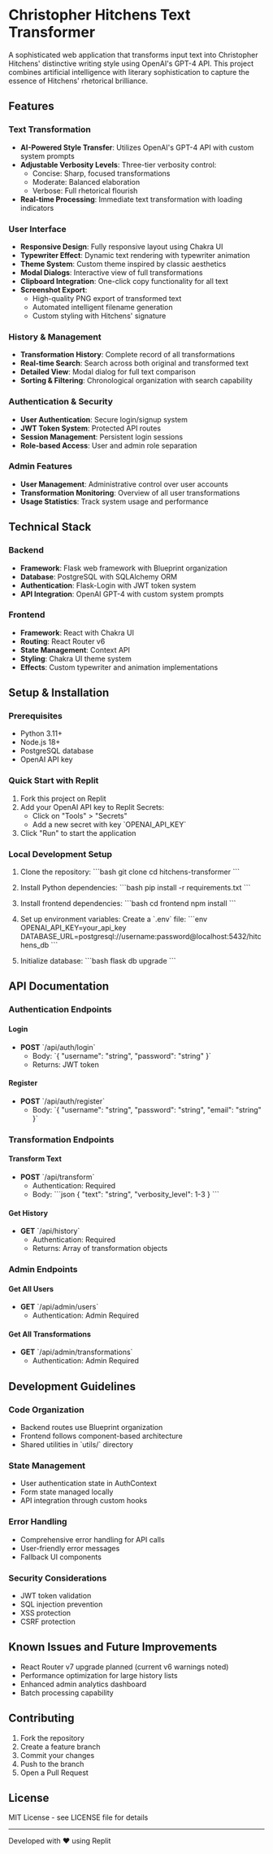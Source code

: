 # Christopher Hitchens Text Transformer

A sophisticated web application that transforms input text into Christopher Hitchens' distinctive writing style using OpenAI's GPT-4 API. This project combines artificial intelligence with literary sophistication to capture the essence of Hitchens' rhetorical brilliance.

## Features

### Text Transformation
- **AI-Powered Style Transfer**: Utilizes OpenAI's GPT-4 API with custom system prompts
- **Adjustable Verbosity Levels**: Three-tier verbosity control:
  - Concise: Sharp, focused transformations
  - Moderate: Balanced elaboration
  - Verbose: Full rhetorical flourish
- **Real-time Processing**: Immediate text transformation with loading indicators

### User Interface
- **Responsive Design**: Fully responsive layout using Chakra UI
- **Typewriter Effect**: Dynamic text rendering with typewriter animation
- **Theme System**: Custom theme inspired by classic aesthetics
- **Modal Dialogs**: Interactive view of full transformations
- **Clipboard Integration**: One-click copy functionality for all text
- **Screenshot Export**: 
  - High-quality PNG export of transformed text
  - Automated intelligent filename generation
  - Custom styling with Hitchens' signature

### History & Management
- **Transformation History**: Complete record of all transformations
- **Real-time Search**: Search across both original and transformed text
- **Detailed View**: Modal dialog for full text comparison
- **Sorting & Filtering**: Chronological organization with search capability

### Authentication & Security
- **User Authentication**: Secure login/signup system
- **JWT Token System**: Protected API routes
- **Session Management**: Persistent login sessions
- **Role-based Access**: User and admin role separation

### Admin Features
- **User Management**: Administrative control over user accounts
- **Transformation Monitoring**: Overview of all user transformations
- **Usage Statistics**: Track system usage and performance

## Technical Stack

### Backend
- **Framework**: Flask web framework with Blueprint organization
- **Database**: PostgreSQL with SQLAlchemy ORM
- **Authentication**: Flask-Login with JWT token system
- **API Integration**: OpenAI GPT-4 with custom system prompts

### Frontend
- **Framework**: React with Chakra UI
- **Routing**: React Router v6
- **State Management**: Context API
- **Styling**: Chakra UI theme system
- **Effects**: Custom typewriter and animation implementations

## Setup & Installation

### Prerequisites
- Python 3.11+
- Node.js 18+
- PostgreSQL database
- OpenAI API key

### Quick Start with Replit
1. Fork this project on Replit
2. Add your OpenAI API key to Replit Secrets:
   - Click on "Tools" > "Secrets"
   - Add a new secret with key \`OPENAI_API_KEY\`
3. Click "Run" to start the application

### Local Development Setup
1. Clone the repository:
   \`\`\`bash
   git clone <repository-url>
   cd hitchens-transformer
   \`\`\`

2. Install Python dependencies:
   \`\`\`bash
   pip install -r requirements.txt
   \`\`\`

3. Install frontend dependencies:
   \`\`\`bash
   cd frontend
   npm install
   \`\`\`

4. Set up environment variables:
   Create a \`.env\` file:
   \`\`\`env
   OPENAI_API_KEY=your_api_key
   DATABASE_URL=postgresql://username:password@localhost:5432/hitchens_db
   \`\`\`

5. Initialize database:
   \`\`\`bash
   flask db upgrade
   \`\`\`

## API Documentation

### Authentication Endpoints

#### Login
- **POST** \`/api/auth/login\`
  - Body: \`{ "username": "string", "password": "string" }\`
  - Returns: JWT token

#### Register
- **POST** \`/api/auth/register\`
  - Body: \`{ "username": "string", "password": "string", "email": "string" }\`

### Transformation Endpoints

#### Transform Text
- **POST** \`/api/transform\`
  - Authentication: Required
  - Body:
    \`\`\`json
    {
        "text": "string",
        "verbosity_level": 1-3
    }
    \`\`\`

#### Get History
- **GET** \`/api/history\`
  - Authentication: Required
  - Returns: Array of transformation objects

### Admin Endpoints

#### Get All Users
- **GET** \`/api/admin/users\`
  - Authentication: Admin Required

#### Get All Transformations
- **GET** \`/api/admin/transformations\`
  - Authentication: Admin Required

## Development Guidelines

### Code Organization
- Backend routes use Blueprint organization
- Frontend follows component-based architecture
- Shared utilities in \`utils/\` directory

### State Management
- User authentication state in AuthContext
- Form state managed locally
- API integration through custom hooks

### Error Handling
- Comprehensive error handling for API calls
- User-friendly error messages
- Fallback UI components

### Security Considerations
- JWT token validation
- SQL injection prevention
- XSS protection
- CSRF protection

## Known Issues and Future Improvements
- React Router v7 upgrade planned (current v6 warnings noted)
- Performance optimization for large history lists
- Enhanced admin analytics dashboard
- Batch processing capability

## Contributing
1. Fork the repository
2. Create a feature branch
3. Commit your changes
4. Push to the branch
5. Open a Pull Request

## License
MIT License - see LICENSE file for details

---

Developed with ❤️ using Replit
